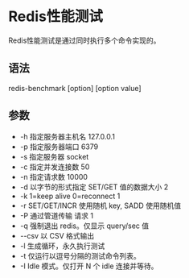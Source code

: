 # Redis性能测试
Redis性能测试是通过同时执行多个命令实现的。
## 语法
redis-benchmark [option] [option value]
## 参数
* -h	指定服务器主机名	127.0.0.1
* -p	指定服务器端口	6379
* -s	指定服务器 socket	
* -c	指定并发连接数	50
* -n	指定请求数	10000
* -d	以字节的形式指定 SET/GET 值的数据大小	2
* -k	1=keep alive 0=reconnect	1
* -r	SET/GET/INCR 使用随机 key, SADD 使用随机值	
* -P	通过管道传输 <numreq> 请求	1
* -q	强制退出 redis。仅显示 query/sec 值	
* --csv	以 CSV 格式输出	
* -l	生成循环，永久执行测试	
* -t	仅运行以逗号分隔的测试命令列表。	
* -I	Idle 模式。仅打开 N 个 idle 连接并等待。